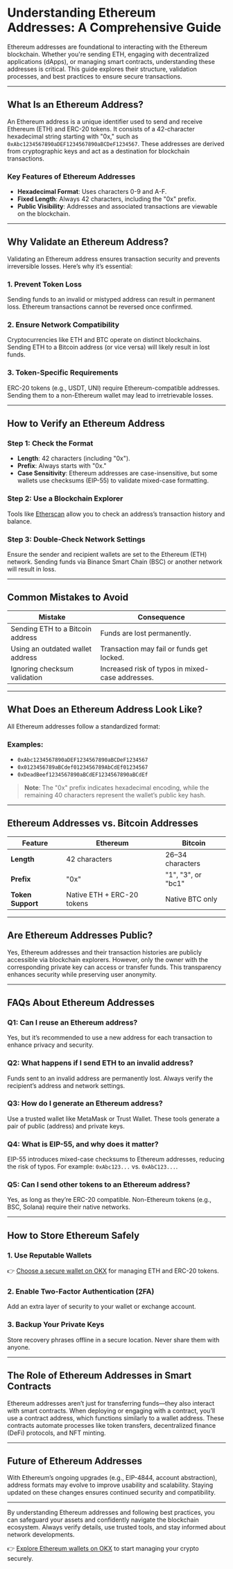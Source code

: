 # Understanding Ethereum Addresses: A Comprehensive Guide  

Ethereum addresses are foundational to interacting with the Ethereum blockchain. Whether you're sending ETH, engaging with decentralized applications (dApps), or managing smart contracts, understanding these addresses is critical. This guide explores their structure, validation processes, and best practices to ensure secure transactions.  

---

## What Is an Ethereum Address?  

An Ethereum address is a unique identifier used to send and receive Ethereum (ETH) and ERC-20 tokens. It consists of a 42-character hexadecimal string starting with "0x," such as `0xAbc1234567890aDEF1234567890aBCDeF1234567`. These addresses are derived from cryptographic keys and act as a destination for blockchain transactions.  

### Key Features of Ethereum Addresses  
- **Hexadecimal Format**: Uses characters 0-9 and A-F.  
- **Fixed Length**: Always 42 characters, including the "0x" prefix.  
- **Public Visibility**: Addresses and associated transactions are viewable on the blockchain.  

---

## Why Validate an Ethereum Address?  

Validating an Ethereum address ensures transaction security and prevents irreversible losses. Here’s why it’s essential:  

### 1. **Prevent Token Loss**  
Sending funds to an invalid or mistyped address can result in permanent loss. Ethereum transactions cannot be reversed once confirmed.  

### 2. **Ensure Network Compatibility**  
Cryptocurrencies like ETH and BTC operate on distinct blockchains. Sending ETH to a Bitcoin address (or vice versa) will likely result in lost funds.  

### 3. **Token-Specific Requirements**  
ERC-20 tokens (e.g., USDT, UNI) require Ethereum-compatible addresses. Sending them to a non-Ethereum wallet may lead to irretrievable losses.  

---

## How to Verify an Ethereum Address  

### Step 1: **Check the Format**  
- **Length**: 42 characters (including "0x").  
- **Prefix**: Always starts with "0x."  
- **Case Sensitivity**: Ethereum addresses are case-insensitive, but some wallets use checksums (EIP-55) to validate mixed-case formatting.  

### Step 2: **Use a Blockchain Explorer**  
Tools like [Etherscan](https://etherscan.io/) allow you to check an address’s transaction history and balance.  

### Step 3: **Double-Check Network Settings**  
Ensure the sender and recipient wallets are set to the Ethereum (ETH) network. Sending funds via Binance Smart Chain (BSC) or another network will result in loss.  

---

## Common Mistakes to Avoid  

| Mistake | Consequence |  
|--------|-------------|  
| Sending ETH to a Bitcoin address | Funds are lost permanently. |  
| Using an outdated wallet address | Transaction may fail or funds get locked. |  
| Ignoring checksum validation | Increased risk of typos in mixed-case addresses. |  

---

## What Does an Ethereum Address Look Like?  

All Ethereum addresses follow a standardized format:  

### Examples:  
- `0xAbc1234567890aDEF1234567890aBCDeF1234567`  
- `0x0123456789aBCdef0123456789AbCdEf01234567`  
- `0xDeadBeef1234567890aBCdEF1234567890aBCdEf`  

> **Note**: The "0x" prefix indicates hexadecimal encoding, while the remaining 40 characters represent the wallet’s public key hash.  

---

## Ethereum Addresses vs. Bitcoin Addresses  

| Feature | Ethereum | Bitcoin |  
|--------|----------|---------|  
| **Length** | 42 characters | 26–34 characters |  
| **Prefix** | "0x" | "1", "3", or "bc1" |  
| **Token Support** | Native ETH + ERC-20 tokens | Native BTC only |  

---

## Are Ethereum Addresses Public?  

Yes, Ethereum addresses and their transaction histories are publicly accessible via blockchain explorers. However, only the owner with the corresponding private key can access or transfer funds. This transparency enhances security while preserving user anonymity.  

---

## FAQs About Ethereum Addresses  

### Q1: **Can I reuse an Ethereum address?**  
Yes, but it’s recommended to use a new address for each transaction to enhance privacy and security.  

### Q2: **What happens if I send ETH to an invalid address?**  
Funds sent to an invalid address are permanently lost. Always verify the recipient’s address and network settings.  

### Q3: **How do I generate an Ethereum address?**  
Use a trusted wallet like MetaMask or Trust Wallet. These tools generate a pair of public (address) and private keys.  

### Q4: **What is EIP-55, and why does it matter?**  
EIP-55 introduces mixed-case checksums to Ethereum addresses, reducing the risk of typos. For example: `0xAbc123...` vs. `0xAbC123...`.  

### Q5: **Can I send other tokens to an Ethereum address?**  
Yes, as long as they’re ERC-20 compatible. Non-Ethereum tokens (e.g., BSC, Solana) require their native networks.  

---

## How to Store Ethereum Safely  

### 1. **Use Reputable Wallets**  
👉 [Choose a secure wallet on OKX](https://bit.ly/okx-bonus) for managing ETH and ERC-20 tokens.  

### 2. **Enable Two-Factor Authentication (2FA)**  
Add an extra layer of security to your wallet or exchange account.  

### 3. **Backup Your Private Keys**  
Store recovery phrases offline in a secure location. Never share them with anyone.  

---

## The Role of Ethereum Addresses in Smart Contracts  

Ethereum addresses aren’t just for transferring funds—they also interact with smart contracts. When deploying or engaging with a contract, you’ll use a contract address, which functions similarly to a wallet address. These contracts automate processes like token transfers, decentralized finance (DeFi) protocols, and NFT minting.  

---

## Future of Ethereum Addresses  

With Ethereum’s ongoing upgrades (e.g., EIP-4844, account abstraction), address formats may evolve to improve usability and scalability. Staying updated on these changes ensures continued security and compatibility.  

---

By understanding Ethereum addresses and following best practices, you can safeguard your assets and confidently navigate the blockchain ecosystem. Always verify details, use trusted tools, and stay informed about network developments.  

👉 [Explore Ethereum wallets on OKX](https://bit.ly/okx-bonus) to start managing your crypto securely.
